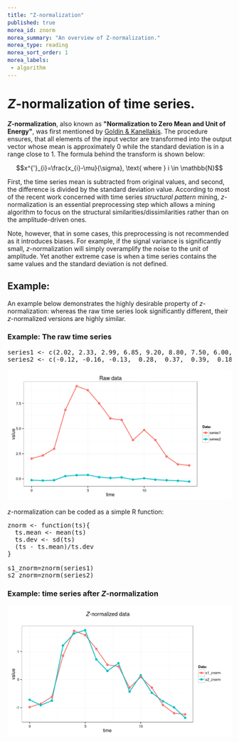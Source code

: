 ```yaml
---
title: "Z-normalization"
published: true
morea_id: znorm
morea_summary: "An overview of Z-normalization."
morea_type: reading
morea_sort_order: 1
morea_labels:
 - algorithm
---
```


# _Z_-normalization of time series.

**_Z_-normalization**, also known as **"Normalization to Zero Mean and Unit of Energy"**, was first mentioned by <a href="https://github.com/jMotif/sax-vsm_site/raw/gh-pages/morea/assets/cp95.pdf">Goldin & Kanellakis</a>. The procedure ensures, that all elements of the input vector are transformed into the output vector whose mean is approximately 0 while the standard deviation is in a range close to 1. The formula behind the transform is shown below:

$$x^{'}_{i}=\frac{x_{i}-\mu}{\sigma}, \text{ where } i \in \mathbb{N}$$

First, the time series mean is subtracted from original values, and second, the difference is divided by the standard deviation value. According to most of the recent work concerned with time series _structural pattern_ mining, _z_-normalization is an essential preprocessing step which allows a mining algorithm to focus on the structural similarities/dissimilarities rather than on the amplitude-driven ones.

Note, however, that in some cases, this preprocessing is not recommended as it introduces biases. For example, if the signal variance is significantly small, _z_-normalization will simply overamplify the noise to the unit of amplitude. Yet another extreme case is when a time series contains the same values and the standard deviation is not defined.

## Example:
An example below demonstrates the highly desirable property of _z_-normalization: whereas the raw time series look significantly different, their _z_-normalized versions are highly similar.

### Example: The raw time series

<pre>
series1 <- c(2.02, 2.33, 2.99, 6.85, 9.20, 8.80, 7.50, 6.00, 5.85, 3.85, 4.85, 3.85, 2.22, 1.45, 1.34) 
series2 <- c(-0.12, -0.16, -0.13,  0.28,  0.37,  0.39,  0.18,  0.09,  0.15, -0.06,  0.06, -0.07, -0.13, -0.18, -0.26) 
</pre>

![](../assets/raw_data.png)

_z_-normalization can be coded as a simple R function:

<pre>
znorm <- function(ts){
  ts.mean <- mean(ts)
  ts.dev <- sd(ts)
  (ts - ts.mean)/ts.dev
}

s1_znorm=znorm(series1)
s2_znorm=znorm(series2)
</pre>

### Example: time series after _Z_-normalization

![](../assets/znormalized_data.png)

